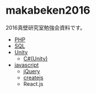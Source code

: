 # makabeken2016
2016真壁研究室勉強会資料です。

 * [PHP](./php/SUMMARY.md)
 * [SQL](./sql/SUMMARY.md)
 * [Unity](./unity/SUMMARY.md)
    - [C#(Unity)](./c#(unity)/SUMMARY.md)
 * [javascript](./javascript/SUMMARY.md)
    - [jQuery](./jquery/SUMMARY.md)
    - [createjs](./createjs/SUMMARY.md)
    - React.js
